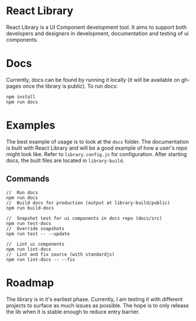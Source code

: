 # React Library
React Library is a UI Component development tool. It aims to support both developers and designers in development, documentation and testing of ui components.

# Docs
Currently, docs can be found by running it locally (it will be available on gh-pages once the library is public). To run docs:
```
npm install
npm run docs
```

# Examples
The best example of usage is to look at the `docs` folder. The documentation is built with React Library and will be a good example of how a user's repo might look like. Refer to `library.config.js` for configuration. After starting docs, the built files are located in `library-build`.

## Commands
```
//  Run docs
npm run docs
//  Build docs for production (output at library-build/public)   
npm run build-docs

//  Snapshot test for ui components in docs repo (docs/src)
npm run test-docs
//  Override snapshots
npm run test -- --update

//  Lint ui components
npm run lint-docs
//  Lint and fix source (with standardjs)
npm run lint-docs -- --fix
```

# Roadmap
The library is in it's earliest phase. Currently, I am testing it with different projects to surface as much issues as possible. The hope is to only release the lib when it is stable enough to reduce entry barrier.
